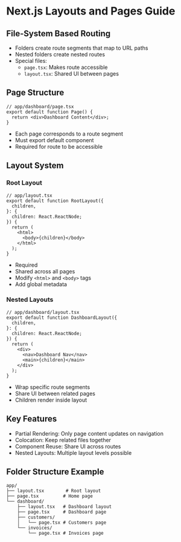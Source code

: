 # Next.js Layouts and Pages Guide

## File-System Based Routing

- Folders create route segments that map to URL paths
- Nested folders create nested routes
- Special files:
  - `page.tsx`: Makes route accessible
  - `layout.tsx`: Shared UI between pages

## Page Structure

```tsx
// app/dashboard/page.tsx
export default function Page() {
  return <div>Dashboard Content</div>;
}
```

- Each page corresponds to a route segment
- Must export default component
- Required for route to be accessible

## Layout System

### Root Layout

```tsx
// app/layout.tsx
export default function RootLayout({
  children,
}: {
  children: React.ReactNode;
}) {
  return (
    <html>
      <body>{children}</body>
    </html>
  );
}
```

- Required
- Shared across all pages
- Modify `<html>` and `<body>` tags
- Add global metadata

### Nested Layouts

```tsx
// app/dashboard/layout.tsx
export default function DashboardLayout({
  children,
}: {
  children: React.ReactNode;
}) {
  return (
    <div>
      <nav>Dashboard Nav</nav>
      <main>{children}</main>
    </div>
  );
}
```

- Wrap specific route segments
- Share UI between related pages
- Children render inside layout

## Key Features

- Partial Rendering: Only page content updates on navigation
- Colocation: Keep related files together
- Component Reuse: Share UI across routes
- Nested Layouts: Multiple layout levels possible

## Folder Structure Example

```
app/
├── layout.tsx        # Root layout
├── page.tsx         # Home page
└── dashboard/
    ├── layout.tsx   # Dashboard layout
    ├── page.tsx     # Dashboard page
    ├── customers/
    │   └── page.tsx # Customers page
    └── invoices/
        └── page.tsx # Invoices page
```
